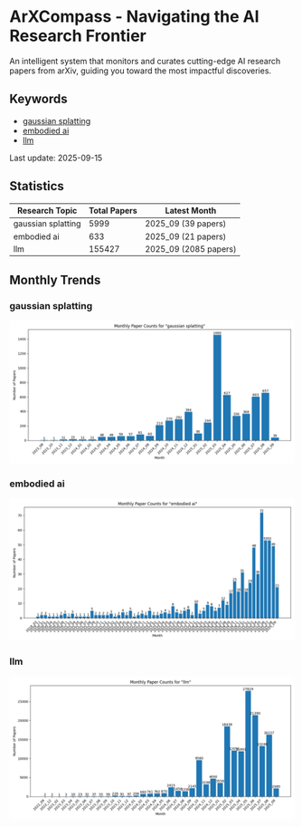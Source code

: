 # ArXCompass - Navigating the AI Research Frontier
An intelligent system that monitors and curates cutting-edge AI research papers from arXiv, guiding you toward the most impactful discoveries.

## Keywords

- [gaussian splatting](gaussian_splatting/)
- [embodied ai](embodied_ai/)
- [llm](llm/)

Last update: 2025-09-15

## Statistics

| Research Topic | Total Papers | Latest Month |
| --- | --- | --- |
| gaussian splatting | 5999 | 2025_09 (39 papers) |
| embodied ai | 633 | 2025_09 (21 papers) |
| llm | 155427 | 2025_09 (2085 papers) |

## Monthly Trends

### gaussian splatting

![Monthly Paper Counts for gaussian splatting](gaussian_splatting/monthly_stats.png)

### embodied ai

![Monthly Paper Counts for embodied ai](embodied_ai/monthly_stats.png)

### llm

![Monthly Paper Counts for llm](llm/monthly_stats.png)

